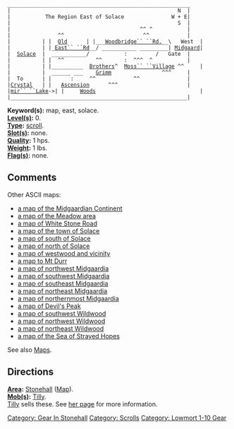 `__________________________________________________________`  
`|                                                     N  |`  
`|           The Region East of Solace               W + E|`  
`|                                                     S  |`  
`|                                         ^^ ^           |`  
`|               ^^                         ^^            |`  
`|          | |  `[`Old`](:Category:_Highways/Great_Wall "wikilink")`      | |___`[`Woodbridge`` ``Rd.`](:Category:_Highways/Great_Wall "wikilink")`__\   West  |`  
`|          | |_`[`East`` ``Rd`](:Category:_Highways/Great_Wall "wikilink")`__/ ___________ _________| `[`Midgaard`](:Category:_Midgaard "wikilink")`|`  
`|  `[`Solace`](:Category:_Town_Of_Solace "wikilink")`  |  ___________/           :         /   Gate  |`  
`|          | |  ^^          ^^       :  ^^^  ^           |`  
`|          | |__________  `[`Brothers`](:Category:_Brothers_Grimm "wikilink")`^  `[`Moss`` ``Village`](:Category:_Moss_Village "wikilink")` ^^     |`  
`|          |  ______ ___    `[`Grimm`](:Category:_Brothers_Grimm "wikilink")`                ^^^     |`  
`|  To      | |      :     ^^            ^^               |`  
`|`[`Crystal`](:Category:_Crystalmir_Lake "wikilink")`   | |   `[`Ascension`](:Category:_Ascension_Woods "wikilink")`      ^^^                      |`  
`|`[`mir`` ``Lake`](:Category:_Crystalmir_Lake "wikilink")`->| |     `[`Woods`](:Category:_Ascension_Woods "wikilink")`                                 |`  
`|________________________________________________________|`

**Keyword(s):** map, east, solace.  
**[Level(s)](Object_Level "wikilink"):** 0.  
**[Type](:Category:_Object_Types "wikilink"):**
[scroll](:Category:_Scrolls "wikilink").  
**[Slot(s)](Object_Slots "wikilink"):** none.  
**[Quality](Object_Quality "wikilink"):** 1 hps.  
**[Weight](Object_Weight "wikilink"):** 1 lbs.  
**[Flag(s)](:Category:_Object_Flags "wikilink"):** none.  

## Comments

Other ASCII maps:

-   [a map of the Midgaardian
    Continent](Map_Of_The_Midgaardian_Continent "wikilink")
-   [a map of the Meadow area](Map_Of_The_Meadow_Area "wikilink")
-   [a map of White Stone Road](Map_Of_White_Stone_Road "wikilink")
-   [a map of the town of Solace](Map_Of_The_Town_Of_Solace "wikilink")
-   [a map of south of Solace](Map_Of_South_Of_Solace "wikilink")
-   [a map of north of Solace](Map_Of_North_Of_Solace "wikilink")
-   [a map of westwood and
    vicinity](Map_Of_Westwood_And_Vicinity "wikilink")
-   [a map to Mt Durr](Map_To_Mt_Durr "wikilink")
-   [a map of northwest
    Midgaardia](Map_Of_Northwest_Midgaardia "wikilink")
-   [a map of southwest
    Midgaardia](Map_Of_Southwest_Midgaardia "wikilink")
-   [a map of southeast
    Midgaardia](Map_Of_Southeast_Midgaardia "wikilink")
-   [a map of northeast
    Midgaardia](Map_Of_Northeast_Midgaardia "wikilink")
-   [a map of northernmost
    Midgaardia](Map_Of_Northernmost_Midgaardia "wikilink")
-   [a map of Devil's Peak](Map_Of_Devil's_Peak "wikilink")
-   [a map of southwest Wildwood](Map_Of_Southwest_Wildwood "wikilink")
-   [a map of northwest Wildwood](Map_Of_Northwest_Wildwood "wikilink")
-   [a map of northeast Wildwood](Map_Of_Northeast_Wildwood "wikilink")
-   [a map of the Sea of Strayed
    Hopes](Map_Of_The_Sea_Of_Strayed_Hopes "wikilink")

See also [Maps](:Category:_Maps "wikilink").

## Directions

**[Area](:Category:_Areas "wikilink"):**
[Stonehall](:Category:_Stonehall "wikilink")
([Map](Stonehall_Map "wikilink")).  
**[Mob(s)](:Category:_Mobs "wikilink"):** [Tilly](Tilly "wikilink").  
[Tilly](Tilly "wikilink") sells these. See [her page](Tilly "wikilink")
for more information.  

[Category: Gear In Stonehall](Category:_Gear_In_Stonehall "wikilink")
[Category: Scrolls](Category:_Scrolls "wikilink") [Category: Lowmort
1-10 Gear](Category:_Lowmort_1-10_Gear "wikilink")
